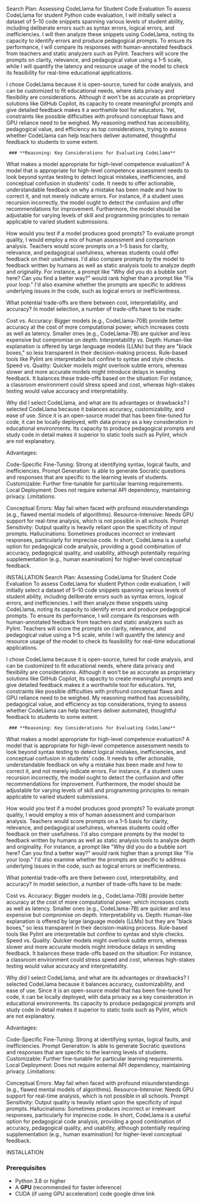 Search Plan: Assessing CodeLlama for Student Code Evaluation
To assess CodeLlama for student Python code evaluation, I will initially select a dataset of 5–10 code snippets spanning various levels of student ability, including deliberate errors such as syntax errors, logical errors, and inefficiencies. I will then analyze these snippets using CodeLlama, noting its capacity to identify errors and produce pedagogical prompts. To ensure its performance, I will compare its responses with human-annotated feedback from teachers and static analyzers such as Pylint. Teachers will score the prompts on clarity, relevance, and pedagogical value using a 1–5 scale, while I will quantify the latency and resource usage of the model to check its feasibility for real-time educational applications.

I chose CodeLlama because it is open-source, tuned for code analysis, and can be customized to fit educational needs, where data privacy and flexibility are considerations. Although it won't be as accurate as proprietary solutions like GitHub Copilot, its capacity to create meaningful prompts and give detailed feedback makes it a worthwhile tool for educators. Yet, constraints like possible difficulties with profound conceptual flaws and GPU reliance need to be weighed. My reasoning method has accessibility, pedagogical value, and efficiency as top considerations, trying to assess whether CodeLlama can help teachers deliver automated, thoughtful feedback to students to some extent.

     ### **Reasoning: Key Considerations for Evaluating CodeLlama**
What makes a model appropriate for high-level competence evaluation? A model that is appropriate for high-level competence assessment needs to look beyond syntax testing to detect logical mistakes, inefficiencies, and conceptual confusion in students' code. It needs to offer actionable, understandable feedback on why a mistake has been made and how to correct it, and not merely indicate errors. For instance, if a student uses recursion incorrectly, the model ought to detect the confusion and offer recommendations for improvement. Furthermore, the model should be adjustable for varying levels of skill and programming principles to remain applicable to varied student submissions.

How would you test if a model produces good prompts? To evaluate prompt quality, I would employ a mix of human assessment and comparison analysis. Teachers would score prompts on a 1–5 basis for clarity, relevance, and pedagogical usefulness, whereas students could offer feedback on their usefulness. I'd also compare prompts by the model to feedback written by humans as well as static analysis tools to analyze depth and originality. For instance, a prompt like "Why did you do a bubble sort here? Can you find a better way?" would rank higher than a prompt like "Fix your loop." I'd also examine whether the prompts are specific to address underlying issues in the code, such as logical errors or inefficientness.

What potential trade-offs are there between cost, interpretability, and accuracy? In model selection, a number of trade-offs have to be made:

Cost vs. Accuracy: Bigger models (e.g., CodeLlama-70B) provide better accuracy at the cost of more computational power, which increases costs as well as latency. Smaller ones (e.g., CodeLlama-7B) are quicker and less expensive but compromise on depth.
Interpretability vs. Depth: Human-like explanation is offered by large language models (LLMs) but they are "black boxes," so less transparent in their decision-making process. Rule-based tools like Pylint are interpretable but confine to syntax and style checks.
Speed vs. Quality: Quicker models might overlook subtle errors, whereas slower and more accurate models might introduce delays in sending feedback.
It balances these trade-offs based on the situation: For instance, a classroom environment could stress speed and cost, whereas high-stakes testing would value accuracy and interpretability.

Why did I select CodeLlama, and what are its advantages or drawbacks? I selected CodeLlama because it balances accuracy, customizability, and ease of use. Since it is an open-source model that has been fine-tuned for code, it can be locally deployed, with data privacy as a key consideration in educational environments. Its capacity to produce pedagogical prompts and study code in detail makes it superior to static tools such as Pylint, which are not explanatory.

Advantages:

Code-Specific Fine-Tuning: Strong at identifying syntax, logical faults, and inefficiencies.
Prompt Generation: Is able to generate Socratic questions and responses that are specific to the learning levels of students.
Customizable: Further fine-tunable for particular learning requirements.
Local Deployment: Does not require external API dependency, maintaining privacy.
Limitations:

Conceptual Errors: May fail when faced with profound misunderstandings (e.g., flawed mental models of algorithms).
Resource-Intensive: Needs GPU support for real-time analysis, which is not possible in all schools.
Prompt Sensitivity: Output quality is heavily reliant upon the specificity of input prompts.
Hallucinations: Sometimes produces incorrect or irrelevant responses, particularly for imprecise code.
In short, CodeLlama is a useful option for pedagogical code analysis, providing a good combination of accuracy, pedagogical quality, and usability, although potentially requiring supplementation (e.g., human examination) for higher-level conceptual feedback.

INSTALLATION
Search Plan: Assessing CodeLlama for Student Code Evaluation
To assess CodeLlama for student Python code evaluation, I will initially select a dataset of 5–10 code snippets spanning various levels of student ability, including deliberate errors such as syntax errors, logical errors, and inefficiencies. I will then analyze these snippets using CodeLlama, noting its capacity to identify errors and produce pedagogical prompts. To ensure its performance, I will compare its responses with human-annotated feedback from teachers and static analyzers such as Pylint. Teachers will score the prompts on clarity, relevance, and pedagogical value using a 1–5 scale, while I will quantify the latency and resource usage of the model to check its feasibility for real-time educational applications.

I chose CodeLlama because it is open-source, tuned for code analysis, and can be customized to fit educational needs, where data privacy and flexibility are considerations. Although it won't be as accurate as proprietary solutions like GitHub Copilot, its capacity to create meaningful prompts and give detailed feedback makes it a worthwhile tool for educators. Yet, constraints like possible difficulties with profound conceptual flaws and GPU reliance need to be weighed. My reasoning method has accessibility, pedagogical value, and efficiency as top considerations, trying to assess whether CodeLlama can help teachers deliver automated, thoughtful feedback to students to some extent.

     ### **Reasoning: Key Considerations for Evaluating CodeLlama**
What makes a model appropriate for high-level competence evaluation? A model that is appropriate for high-level competence assessment needs to look beyond syntax testing to detect logical mistakes, inefficiencies, and conceptual confusion in students' code. It needs to offer actionable, understandable feedback on why a mistake has been made and how to correct it, and not merely indicate errors. For instance, if a student uses recursion incorrectly, the model ought to detect the confusion and offer recommendations for improvement. Furthermore, the model should be adjustable for varying levels of skill and programming principles to remain applicable to varied student submissions.

How would you test if a model produces good prompts? To evaluate prompt quality, I would employ a mix of human assessment and comparison analysis. Teachers would score prompts on a 1–5 basis for clarity, relevance, and pedagogical usefulness, whereas students could offer feedback on their usefulness. I'd also compare prompts by the model to feedback written by humans as well as static analysis tools to analyze depth and originality. For instance, a prompt like "Why did you do a bubble sort here? Can you find a better way?" would rank higher than a prompt like "Fix your loop." I'd also examine whether the prompts are specific to address underlying issues in the code, such as logical errors or inefficientness.

What potential trade-offs are there between cost, interpretability, and accuracy? In model selection, a number of trade-offs have to be made:

Cost vs. Accuracy: Bigger models (e.g., CodeLlama-70B) provide better accuracy at the cost of more computational power, which increases costs as well as latency. Smaller ones (e.g., CodeLlama-7B) are quicker and less expensive but compromise on depth.
Interpretability vs. Depth: Human-like explanation is offered by large language models (LLMs) but they are "black boxes," so less transparent in their decision-making process. Rule-based tools like Pylint are interpretable but confine to syntax and style checks.
Speed vs. Quality: Quicker models might overlook subtle errors, whereas slower and more accurate models might introduce delays in sending feedback.
It balances these trade-offs based on the situation: For instance, a classroom environment could stress speed and cost, whereas high-stakes testing would value accuracy and interpretability.

Why did I select CodeLlama, and what are its advantages or drawbacks? I selected CodeLlama because it balances accuracy, customizability, and ease of use. Since it is an open-source model that has been fine-tuned for code, it can be locally deployed, with data privacy as a key consideration in educational environments. Its capacity to produce pedagogical prompts and study code in detail makes it superior to static tools such as Pylint, which are not explanatory.

Advantages:

Code-Specific Fine-Tuning: Strong at identifying syntax, logical faults, and inefficiencies.
Prompt Generation: Is able to generate Socratic questions and responses that are specific to the learning levels of students.
Customizable: Further fine-tunable for particular learning requirements.
Local Deployment: Does not require external API dependency, maintaining privacy.
Limitations:

Conceptual Errors: May fail when faced with profound misunderstandings (e.g., flawed mental models of algorithms).
Resource-Intensive: Needs GPU support for real-time analysis, which is not possible in all schools.
Prompt Sensitivity: Output quality is heavily reliant upon the specificity of input prompts.
Hallucinations: Sometimes produces incorrect or irrelevant responses, particularly for imprecise code.
In short, CodeLlama is a useful option for pedagogical code analysis, providing a good combination of accuracy, pedagogical quality, and usability, although potentially requiring supplementation (e.g., human examination) for higher-level conceptual feedback.

INSTALLATION

### **Prerequisites**
- Python 3.8 or higher
- A **GPU** (recommended for faster inference)
- CUDA (if using GPU acceleration)
code google drive link 
